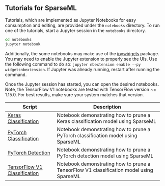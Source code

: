 ## Tutorials for SparseML
Tutorials, which are implemented as Jupyter Notebooks for easy consumption and editing, 
are provided under the `notebooks` directory.
To run one of the tutorials, start a Jupyter session in the `notebooks` directory.
```bash
cd notebooks
jupyter notebook
```

Additionally, the some notebooks may make use of the [ipywidgets](https://github.com/jupyter-widgets/ipywidgets) package.
You may need to enable the Jupyter extension to properly see the UIs.
Use the following command to do so: `jupyter nbextension enable --py widgetsnbextension`.
If Jupyter was already running, restart after running the command.

Once the Jupyter session has started, you can open the desired notebooks.
Note, the TensorFlow V1 notebooks are tested with TensorFlow version ~= 1.15.0. 
For best results, make sure your system matches that version.

| Script     |      Description      |
|----------|-------------|
| [Keras Classification](https://github.com/neuralmagic/sparseml/blob/main/notebooks/keras_classification.ipynb)  | Notebook demonstrating how to prune a Keras classification model using SparseML |
| [PyTorch Classification](https://github.com/neuralmagic/sparseml/blob/main/notebooks/pytorch_classification.ipynb)  | Notebook demonstrating how to prune a PyTorch classification model using SparseML |
| [PyTorch Detection](https://github.com/neuralmagic/sparseml/blob/main/notebooks/pytorch_detection.ipynb)  | Notebook demonstrating how to prune a PyTorch detection model using SparseML |
| [TensorFlow V1 Classification](https://github.com/neuralmagic/sparseml/blob/main/notebooks/tensorflow_v1_classification.ipynb)  | Notebook demonstrating how to prune a TensorFlow V1 classification model using SparseML |
